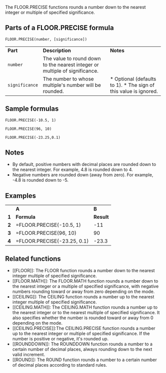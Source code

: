 The FLOOR.PRECISE functions rounds a number down to the nearest integer or multiple of specified significance.

Parts of a FLOOR.PRECISE formula
--------------------------------

`FLOOR.PRECISE(number, [significance])`

|  |  |  |
| --- | --- | --- |
| **Part** | **Description** | **Notes** |
| `number` | The value to round down to the nearest integer or multiple of significance. |  |
| `significance` | The number to whose multiple's number will be rounded. | * Optional (defaults to 1). * The sign of this value is ignored. |

Sample formulas
---------------

`FLOOR.PRECISE(-10.5, 1)`

`FLOOR.PRECISE(96, 10)`

`FLOOR.PRECISE(-23.25,0.1)`

Notes
-----

* By default, positive numbers with decimal places are rounded down to the nearest integer. For example, 4.8 is rounded down to 4.
* Negative numbers are rounded down (away from zero). For example, -4.8 is rounded down to -5.

Examples
--------

|  |  |  |
| --- | --- | --- |
|  | **A** | **B** |
| **1** | **Formula** | **Result** |
| **2** | =FLOOR.PRECISE(-10.5, 1) | -11 |
| **3** | =FLOOR.PRECISE(96, 10) | 90 |
| **4** | =FLOOR.PRECISE(-23.25, 0.1) | -23.3 |

Related functions
-----------------

* [[FLOOR]]: The FLOOR function rounds a number down to the nearest integer multiple of specified significance.
* [[FLOOR.MATH]]: The FLOOR.MATH function rounds a number down to the nearest integer or a multiple of specified significance, with negative numbers rounding toward or away from zero depending on the mode.
* [[CEILING]]: The CEILING function rounds a number up to the nearest integer multiple of specified significance.
* [[CEILING.MATH]]: The CEILING.MATH function rounds a number up to the nearest integer or to the nearest multiple of specified significance. It also specifies whether the number is rounded toward or away from 0 depending on the mode.
* [[CEILING.PRECISE]]:The CEILING.PRECISE function rounds a number up to the nearest integer or multiple of specified significance. If the number is positive or negative, it's rounded up.
* [[ROUNDDOWN]]: The ROUNDDOWN function rounds a number to a certain number of decimal places, always rounding down to the next valid increment.
* [[ROUND]]: The ROUND function rounds a number to a certain number of decimal places according to standard rules.